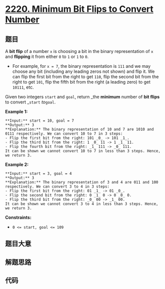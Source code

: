 # [2220. Minimum Bit Flips to Convert Number](https://leetcode.com/problems/minimum-bit-flips-to-convert-number)

## 题目

A **bit flip** of a number `x` is choosing a bit in the binary representation
of `x` and **flipping** it from either `0` to `1` or `1` to `0`.

  * For example, for `x = 7`, the binary representation is `111` and we may choose any bit (including any leading zeros not shown) and flip it. We can flip the first bit from the right to get `110`, flip the second bit from the right to get `101`, flip the fifth bit from the right (a leading zero) to get `10111`, etc.

Given two integers `start` and `goal`, return _the **minimum** number of **bit
flips** to convert _`start` _to_`goal`.



**Example 1:**

    
    
    **Input:** start = 10, goal = 7
    **Output:** 3
    **Explanation:** The binary representation of 10 and 7 are 1010 and 0111 respectively. We can convert 10 to 7 in 3 steps:
    - Flip the first bit from the right: 101 _0_ -> 101 _1_.
    - Flip the third bit from the right: 1 _0_ 11 -> 1 _1_ 11.
    - Flip the fourth bit from the right: _1_ 111 -> _0_ 111.
    It can be shown we cannot convert 10 to 7 in less than 3 steps. Hence, we return 3.

**Example 2:**

    
    
    **Input:** start = 3, goal = 4
    **Output:** 3
    **Explanation:** The binary representation of 3 and 4 are 011 and 100 respectively. We can convert 3 to 4 in 3 steps:
    - Flip the first bit from the right: 01 _1_ -> 01 _0_.
    - Flip the second bit from the right: 0 _1_ 0 -> 0 _0_ 0.
    - Flip the third bit from the right: _0_ 00 -> _1_ 00.
    It can be shown we cannot convert 3 to 4 in less than 3 steps. Hence, we return 3.
    



**Constraints:**

  * `0 <= start, goal <= 109`


## 题目大意

## 解题思路

## 代码

```javascript

```
